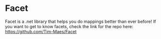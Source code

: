 # Facet

Facet is a .net library that helps you do mappings better than ever before!
If you want to get to know facets, check the link for the repo here: https://github.com/Tim-Maes/Facet